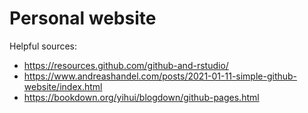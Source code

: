 # Personal website 

Helpful sources: 
- https://resources.github.com/github-and-rstudio/
- https://www.andreashandel.com/posts/2021-01-11-simple-github-website/index.html
- https://bookdown.org/yihui/blogdown/github-pages.html


